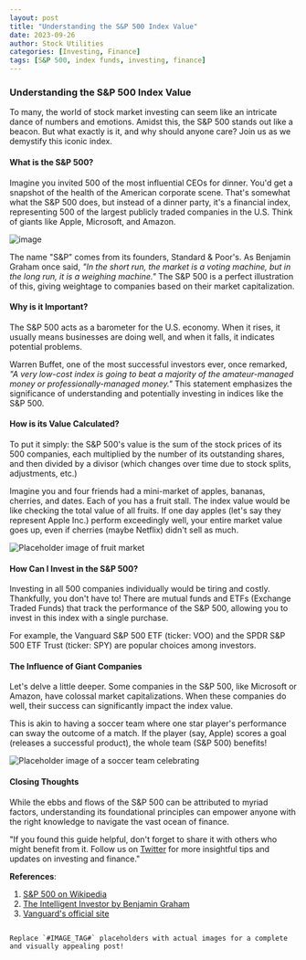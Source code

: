 ```yaml
---
layout: post
title: "Understanding the S&P 500 Index Value"
date: 2023-09-26
author: Stock Utilities
categories: [Investing, Finance]
tags: [S&P 500, index funds, investing, finance]
---
```


### **Understanding the S&P 500 Index Value**

To many, the world of stock market investing can seem like an intricate dance of numbers and emotions. Amidst this, the S&P 500 stands out like a beacon. But what exactly is it, and why should anyone care? Join us as we demystify this iconic index.

#### **What is the S&P 500?**

Imagine you invited 500 of the most influential CEOs for dinner. You'd get a snapshot of the health of the American corporate scene. That's somewhat what the S&P 500 does, but instead of a dinner party, it's a financial index, representing 500 of the largest publicly traded companies in the U.S. Think of giants like Apple, Microsoft, and Amazon.

![image](https://github.com/reyou/stock-utilities-blog/assets/6571483/4db8f45c-093b-4854-a332-2dfb4dd941a4)

The name "S&P" comes from its founders, Standard & Poor's. As Benjamin Graham once said, *"In the short run, the market is a voting machine, but in the long run, it is a weighing machine."* The S&P 500 is a perfect illustration of this, giving weightage to companies based on their market capitalization.

#### **Why is it Important?**

The S&P 500 acts as a barometer for the U.S. economy. When it rises, it usually means businesses are doing well, and when it falls, it indicates potential problems. 

Warren Buffet, one of the most successful investors ever, once remarked, *"A very low-cost index is going to beat a majority of the amateur-managed money or professionally-managed money."* This statement emphasizes the significance of understanding and potentially investing in indices like the S&P 500.

#### **How is its Value Calculated?**

To put it simply: the S&P 500's value is the sum of the stock prices of its 500 companies, each multiplied by the number of its outstanding shares, and then divided by a divisor (which changes over time due to stock splits, adjustments, etc.)

Imagine you and four friends had a mini-market of apples, bananas, cherries, and dates. Each of you has a fruit stall. The index value would be like checking the total value of all fruits. If one day apples (let's say they represent Apple Inc.) perform exceedingly well, your entire market value goes up, even if cherries (maybe Netflix) didn't sell as much.

![Placeholder image of fruit market](#IMAGE_TAG#)

#### **How Can I Invest in the S&P 500?**

Investing in all 500 companies individually would be tiring and costly. Thankfully, you don't have to! There are mutual funds and ETFs (Exchange Traded Funds) that track the performance of the S&P 500, allowing you to invest in this index with a single purchase.

For example, the Vanguard S&P 500 ETF (ticker: VOO) and the SPDR S&P 500 ETF Trust (ticker: SPY) are popular choices among investors.

#### **The Influence of Giant Companies**

Let's delve a little deeper. Some companies in the S&P 500, like Microsoft or Amazon, have colossal market capitalizations. When these companies do well, their success can significantly impact the index value.

This is akin to having a soccer team where one star player's performance can sway the outcome of a match. If the player (say, Apple) scores a goal (releases a successful product), the whole team (S&P 500) benefits!

![Placeholder image of a soccer team celebrating](#IMAGE_TAG#)

#### **Closing Thoughts**

While the ebbs and flows of the S&P 500 can be attributed to myriad factors, understanding its foundational principles can empower anyone with the right knowledge to navigate the vast ocean of finance.

"If you found this guide helpful, don't forget to share it with others who might benefit from it. Follow us on [Twitter](https://twitter.com/stock_utilities) for more insightful tips and updates on investing and finance."

**References**:
1. [S&P 500 on Wikipedia](https://en.wikipedia.org/wiki/S%26P_500)
2. [The Intelligent Investor by Benjamin Graham](https://en.wikipedia.org/wiki/The_Intelligent_Investor)
3. [Vanguard's official site](https://www.vanguard.com/)
```

Replace `#IMAGE_TAG#` placeholders with actual images for a complete and visually appealing post!
